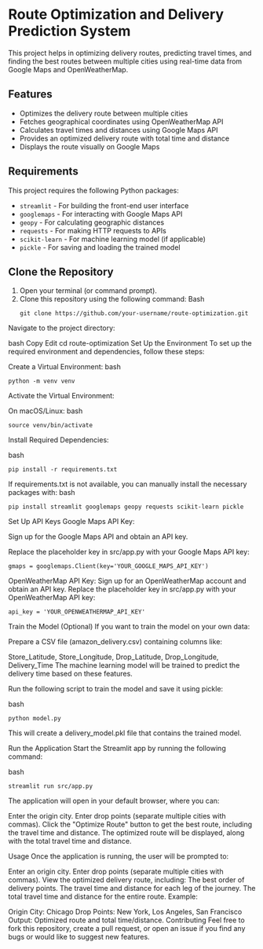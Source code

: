 # Route Optimization and Delivery Prediction System

This project helps in optimizing delivery routes, predicting travel times, and finding the best routes between multiple cities using real-time data from Google Maps and OpenWeatherMap.

## Features

- Optimizes the delivery route between multiple cities
- Fetches geographical coordinates using OpenWeatherMap API
- Calculates travel times and distances using Google Maps API
- Provides an optimized delivery route with total time and distance
- Displays the route visually on Google Maps

## Requirements

This project requires the following Python packages:

- `streamlit` - For building the front-end user interface
- `googlemaps` - For interacting with Google Maps API
- `geopy` - For calculating geographic distances
- `requests` - For making HTTP requests to APIs
- `scikit-learn` - For machine learning model (if applicable)
- `pickle` - For saving and loading the trained model

## Clone the Repository

1. Open your terminal (or command prompt).
2. Clone this repository using the following command:
    Bash
   ```
   git clone https://github.com/your-username/route-optimization.git
   ```
Navigate to the project directory:

bash
Copy
Edit
cd route-optimization
Set Up the Environment
To set up the required environment and dependencies, follow these steps:

Create a Virtual Environment:
bash
```
python -m venv venv
```

Activate the Virtual Environment:

On macOS/Linux:
bash
```
source venv/bin/activate
```

Install Required Dependencies:

bash
```
pip install -r requirements.txt
```

If requirements.txt is not available, you can manually install the necessary packages with:
bash
```
pip install streamlit googlemaps geopy requests scikit-learn pickle
```

Set Up API Keys
Google Maps API Key:

Sign up for the Google Maps API and obtain an API key.

Replace the placeholder key in src/app.py with your Google Maps API key:

```
gmaps = googlemaps.Client(key='YOUR_GOOGLE_MAPS_API_KEY')
```

OpenWeatherMap API Key:
Sign up for an OpenWeatherMap account and obtain an API key.
Replace the placeholder key in src/app.py with your OpenWeatherMap API key:
```
api_key = 'YOUR_OPENWEATHERMAP_API_KEY'
```

Train the Model (Optional)
If you want to train the model on your own data:

Prepare a CSV file (amazon_delivery.csv) containing columns like:

Store_Latitude, Store_Longitude, Drop_Latitude, Drop_Longitude, Delivery_Time
The machine learning model will be trained to predict the delivery time based on these features.

Run the following script to train the model and save it using pickle:

bash
```
python model.py
```
This will create a delivery_model.pkl file that contains the trained model.

Run the Application
Start the Streamlit app by running the following command:

bash
```
streamlit run src/app.py
```
The application will open in your default browser, where you can:

Enter the origin city.
Enter drop points (separate multiple cities with commas).
Click the "Optimize Route" button to get the best route, including the travel time and distance.
The optimized route will be displayed, along with the total travel time and distance.

Usage
Once the application is running, the user will be prompted to:

Enter an origin city.
Enter drop points (separate multiple cities with commas).
View the optimized delivery route, including:
The best order of delivery points.
The travel time and distance for each leg of the journey.
The total travel time and distance for the entire route.
Example:

Origin City: Chicago
Drop Points: New York, Los Angeles, San Francisco
Output: Optimized route and total time/distance.
Contributing
Feel free to fork this repository, create a pull request, or open an issue if you find any bugs or would like to suggest new features.
